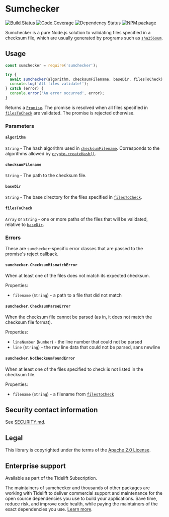 # Sumchecker

[![Build
Status](https://github.com/malept/sumchecker/workflows/CI/badge.svg)](https://github.com/malept/sumchecker/actions?query=workflow%3ACI)
[![Code Coverage](https://codecov.io/gh/malept/sumchecker/branch/master/graph/badge.svg)](https://codecov.io/gh/malept/sumchecker)
![Dependency Status](https://tidelift.com/badges/github/malept/sumchecker)
[![NPM package](https://img.shields.io/npm/v/sumchecker)](https://npm.im/sumchecker)

Sumchecker is a pure Node.js solution to validating files specified in a checksum file, which are
usually generated by programs such as [`sha256sum`](https://en.wikipedia.org/wiki/Sha256sum).

## Usage

```javascript
const sumchecker = require('sumchecker');

try {
  await sumchecker(algorithm, checksumFilename, baseDir, filesToCheck);
  console.log('All files validate!');
} catch (error) {
  console.error('An error occurred', error);
}
```

Returns a [`Promise`]. The promise is resolved when all files specified in
[`filesToCheck`](#filesToCheck) are validated. The promise is rejected otherwise.

### Parameters

#### `algorithm`

`String` - The hash algorithm used in [`checksumFilename`](#checksumFilename). Corresponds to the
algorithms allowed by [`crypto.createHash()`].

#### `checksumFilename`

`String` - The path to the checksum file.

#### `baseDir`

`String` - The base directory for the files specified in [`filesToCheck`](#filesToCheck).

#### `filesToCheck`

`Array` or `String` - one or more paths of the files that will be validated, relative to
[`baseDir`](#baseDir).

### Errors

These are `sumchecker`-specific error classes that are passed to the promise's reject callback.

#### `sumchecker.ChecksumMismatchError`

When at least one of the files does not match its expected checksum.

Properties:

* `filename` (`String`) - a path to a file that did not match

#### `sumchecker.ChecksumParseError`

When the checksum file cannot be parsed (as in, it does not match the checksum file format).

Properties:

* `lineNumber` (`Number`) - the line number that could not be parsed
* `line` (`String`) - the raw line data that could not be parsed, sans newline

#### `sumchecker.NoChecksumFoundError`

When at least one of the files specified to check is not listed in the checksum file.

Properties:

* `filename` (`String`) - a filename from [`filesToCheck`](#filesToCheck)

## Security contact information

See [SECURITY.md](https://github.com/malept/sumchecker/blob/master/SECURITY.md).

## Legal

This library is copyrighted under the terms of the [Apache 2.0 License].

[`crypto.createHash()`]: https://nodejs.org/dist/latest-v4.x/docs/api/crypto.html#crypto_crypto_createhash_algorithm
[`Promise`]: https://developer.mozilla.org/en-US/docs/Web/JavaScript/Reference/Global_Objects/Promise
[Apache 2.0 License]: http://www.apache.org/licenses/LICENSE-2.0

## Enterprise support

Available as part of the Tidelift Subscription.

The maintainers of sumchecker and thousands of other packages are working with Tidelift to deliver commercial support and maintenance for the open source dependencies you use to build your applications. Save time, reduce risk, and improve code health, while paying the maintainers of the exact dependencies you use. [Learn more](https://tidelift.com/subscription/pkg/npm-sumchecker?utm_source=npm-sumchecker&utm_medium=referral&utm_campaign=enterprise&utm_term=repo).
